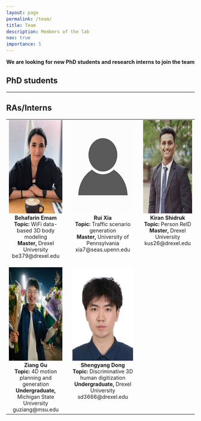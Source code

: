 ```yaml
---
layout: page
permalink: /team/
title: Team
description: Members of the lab
nav: true
importance: 5
---
```


 **We are  looking for new PhD students and research interns to join the team**

## PhD students
<hr> <!-- Horizontal line for visual separation -->

## RAs/Interns

<table style="margin-left: auto; margin-right: auto;">
  <tr>
    <td valign="top" align="center" style="padding-right: 20px; padding-bottom: 20px;">
      <img src="../assets/img/Behafarin_pic.jpg" alt="Behafarin Portrait" style="height:250px;"><br>
      <strong>Behafarin Emam</strong><br>
      <strong>Topic:</strong> WiFi data-based 3D body modeling<br>
      <strong>Master,</strong> Drexel University<br>
      be379@drexel.edu<br>
    </td>
    <td valign="top" align="center" style="padding-right: 20px; padding-bottom: 20px;">
      <img src="../assets/img/pic.jpg" alt="Rui Portrait" style="height:250px;"><br>
      <strong>Rui Xia</strong><br>
      <strong>Topic:</strong> Traffic scenario generation<br>
      <strong>Master,</strong> University of Pennsylvania<br>
      xia7@seas.upenn.edu<br>
    </td>
    <td valign="top" align="center" style="padding-bottom: 20px;">
      <img src="../assets/img/Kiran_pic.jpg" alt="Kiran Portrait" style="height:250px;"><br>
      <strong>Kiran Shidruk</strong><br>
      <strong>Topic:</strong> Person ReID<br>
      <strong>Master,</strong> Drexel University<br>
      kus26@drexel.edu<br>
    </td>
  </tr>

  <tr>
    <td valign="top" align="center" style="padding-right: 20px;">
      <img src="../assets/img/Ziang_pic.jpg" alt="Ziang Portrait" style="height:250px;"><br>
      <strong>Ziang Gu</strong><br>
      <strong>Topic:</strong> 4D motion planning and generation<br>
      <strong>Undergraduate,</strong> Michigan State University<br>
      guziang@msu.edu<br>
    </td>
    <td valign="top" align="center" style="padding-right: 20px;">
      <img src="../assets/img/Shengyang_pic.jpg" alt="Shengyang Portrait" style="height:250px;"><br>
      <strong>Shengyang Dong</strong><br>
      <strong>Topic:</strong> Discriminative 3D human digitization<br>
      <strong>Undergraduate,</strong> Drexel University<br>
      sd3666@drexel.edu<br>
    </td>
  </tr>
</table>

